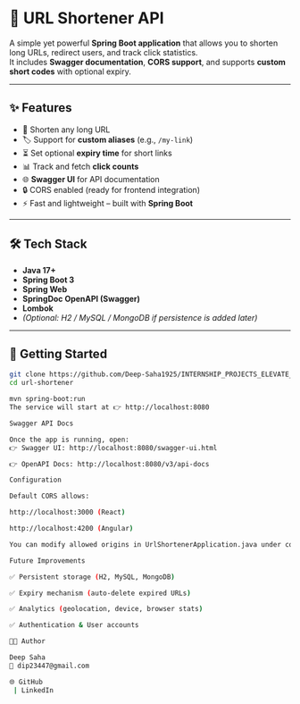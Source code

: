 # 📌 URL Shortener API

A simple yet powerful **Spring Boot application** that allows you to shorten long URLs, redirect users, and track click statistics.  
It includes **Swagger documentation**, **CORS support**, and supports **custom short codes** with optional expiry.

---

## ✨ Features
- 🔗 Shorten any long URL
- 🏷️ Support for **custom aliases** (e.g., `/my-link`)
- ⏳ Set optional **expiry time** for short links
- 📊 Track and fetch **click counts**
- 🌐 **Swagger UI** for API documentation
- 🔒 CORS enabled (ready for frontend integration)
- ⚡ Fast and lightweight – built with **Spring Boot**

---

## 🛠️ Tech Stack
- **Java 17+**
- **Spring Boot 3**
- **Spring Web**
- **SpringDoc OpenAPI (Swagger)**
- **Lombok**
- *(Optional: H2 / MySQL / MongoDB if persistence is added later)*

---

## 🚀 Getting Started


```bash
git clone https://github.com/Deep-Saha1925/INTERNSHIP_PROJECTS_ELEVATE_LABS.git
cd url-shortener

mvn spring-boot:run
The service will start at 👉 http://localhost:8080

Swagger API Docs

Once the app is running, open:
👉 Swagger UI: http://localhost:8080/swagger-ui.html

👉 OpenAPI Docs: http://localhost:8080/v3/api-docs

Configuration

Default CORS allows:

http://localhost:3000 (React)

http://localhost:4200 (Angular)

You can modify allowed origins in UrlShortenerApplication.java under corsConfigurer().

Future Improvements

✅ Persistent storage (H2, MySQL, MongoDB)

✅ Expiry mechanism (auto-delete expired URLs)

✅ Analytics (geolocation, device, browser stats)

✅ Authentication & User accounts

👨‍💻 Author

Deep Saha
📧 dip23447@gmail.com

🌐 GitHub
 | LinkedIn
```

